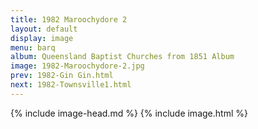 ```yaml
---
title: 1982 Maroochydore 2
layout: default
display: image
menu: barq
album: Queensland Baptist Churches from 1851 Album
image: 1982-Maroochydore-2.jpg
prev: 1982-Gin Gin.html
next: 1982-Townsville1.html
---
```

{% include image-head.md %}
{% include image.html %}